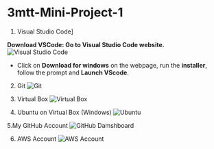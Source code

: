 # 3mtt-Mini-Project-1
1. Visual Studio Code]

**Download VSCode: Go to Visual Studio Code website.**
![Visual Studio Code](<Screenshot (73).png>)

- Click on **Download for windows** on the webpage, run the **installer**, follow the prompt and **Launch VScode**.

2. Git
![Git](<Screenshot (74).png>)

3. Virtual Box
![Virtual Box](<Screenshot (75).png>)

4. Ubuntu on Virtual Box (Windows)
![Ubuntu](ubuntu.png)

5.My GitHub Account
![GitHub Damshboard](<Screenshot (76).png>)

6. AWS Account
![AWS Account](<Screenshot (77).png>)
